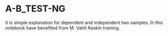 # A-B_TEST-NG
it is simple explanation for dependent and independent two samples. İn this notebook have benefited from M. Vahit Keskin training.
